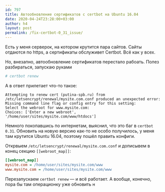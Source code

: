 ```yaml
---
id: 797
title: Автообновление сертификатов с certbot на Ubuntu 16.04
date: 2020-04-24T23:28:00+03:00
author: h4
layout: post
permalink: /fix-certbot-0_31_issue/
---
```


Есть у меня серверок, на котором крутится пара сайтов. Сайты отдаются по https, а сертификаты обслуживет Certbot. Всё как у всех.

Но, внезапно, автообновление сертификатов перестало рабоать. Полез разбираться, запускаю руками

```bash
# certbot renew
```

А в ответ прилетает что-то такое:

```
Attempting to renew cert (putina-spb.ru) from /etc/letsencrypt/renewal/mysite.com.conf produced an unexpected error: Missing command line flag or config entry for this setting:
Select the webroot for www.mysite.com:
Choices: ['Enter a new webroot', '/home/user/sites/mysite.com/www/htdocs']
```

Немного покопавшись по интернетам, выяснил, что это баг в `certbot 0.31`. Обновить на новую версию как-то не особо получилось, у меня там крутится Ubuntu 16.04, поэтому пошёл править конфиги. 

Открвыем `/etc/letsencrypt/renewal/mysite.com.conf` и дописывем в конец секцию `[[webroot_map]]`:

```ini
[[webroot_map]]
mysite.com = /home/user/sites/mysite.com/www
www.mysite.com = /home/user/sites/mysite.com/www
```

Перезапускаем `certbot renew` — и всё работает. А вообще, конечно, пора бы там операционку уже обновить н
